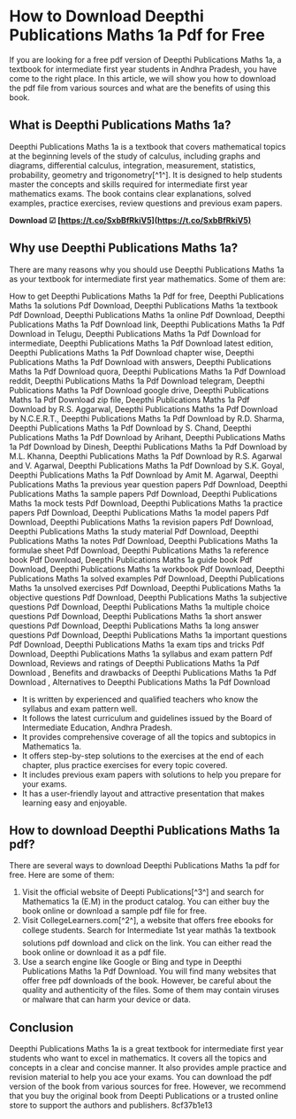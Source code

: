 
 
# How to Download Deepthi Publications Maths 1a Pdf for Free
 
If you are looking for a free pdf version of Deepthi Publications Maths 1a, a textbook for intermediate first year students in Andhra Pradesh, you have come to the right place. In this article, we will show you how to download the pdf file from various sources and what are the benefits of using this book.
 
## What is Deepthi Publications Maths 1a?
 
Deepthi Publications Maths 1a is a textbook that covers mathematical topics at the beginning levels of the study of calculus, including graphs and diagrams, differential calculus, integration, measurement, statistics, probability, geometry and trigonometry[^1^]. It is designed to help students master the concepts and skills required for intermediate first year mathematics exams. The book contains clear explanations, solved examples, practice exercises, review questions and previous exam papers.
 
**Download ☑ [https://t.co/SxbBfRkiV5](https://t.co/SxbBfRkiV5)**


 
## Why use Deepthi Publications Maths 1a?
 
There are many reasons why you should use Deepthi Publications Maths 1a as your textbook for intermediate first year mathematics. Some of them are:
 
How to get Deepthi Publications Maths 1a Pdf for free,  Deepthi Publications Maths 1a solutions Pdf Download,  Deepthi Publications Maths 1a textbook Pdf Download,  Deepthi Publications Maths 1a online Pdf Download,  Deepthi Publications Maths 1a Pdf Download link,  Deepthi Publications Maths 1a Pdf Download in Telugu,  Deepthi Publications Maths 1a Pdf Download for intermediate,  Deepthi Publications Maths 1a Pdf Download latest edition,  Deepthi Publications Maths 1a Pdf Download chapter wise,  Deepthi Publications Maths 1a Pdf Download with answers,  Deepthi Publications Maths 1a Pdf Download quora,  Deepthi Publications Maths 1a Pdf Download reddit,  Deepthi Publications Maths 1a Pdf Download telegram,  Deepthi Publications Maths 1a Pdf Download google drive,  Deepthi Publications Maths 1a Pdf Download zip file,  Deepthi Publications Maths 1a Pdf Download by R.S. Aggarwal,  Deepthi Publications Maths 1a Pdf Download by N.C.E.R.T.,  Deepthi Publications Maths 1a Pdf Download by R.D. Sharma,  Deepthi Publications Maths 1a Pdf Download by S. Chand,  Deepthi Publications Maths 1a Pdf Download by Arihant,  Deepthi Publications Maths 1a Pdf Download by Dinesh,  Deepthi Publications Maths 1a Pdf Download by M.L. Khanna,  Deepthi Publications Maths 1a Pdf Download by R.S. Agarwal and V. Agarwal,  Deepthi Publications Maths 1a Pdf Download by S.K. Goyal,  Deepthi Publications Maths 1a Pdf Download by Amit M. Agarwal,  Deepthi Publications Maths 1a previous year question papers Pdf Download,  Deepthi Publications Maths 1a sample papers Pdf Download,  Deepthi Publications Maths 1a mock tests Pdf Download,  Deepthi Publications Maths 1a practice papers Pdf Download,  Deepthi Publications Maths 1a model papers Pdf Download,  Deepthi Publications Maths 1a revision papers Pdf Download,  Deepthi Publications Maths 1a study material Pdf Download,  Deepthi Publications Maths 1a notes Pdf Download,  Deepthi Publications Maths 1a formulae sheet Pdf Download,  Deepthi Publications Maths 1a reference book Pdf Download,  Deepthi Publications Maths 1a guide book Pdf Download,  Deepthi Publications Maths 1a workbook Pdf Download,  Deepthi Publications Maths 1a solved examples Pdf Download,  Deepthi Publications Maths 1a unsolved exercises Pdf Download,  Deepthi Publications Maths 1a objective questions Pdf Download,  Deepthi Publications Maths 1a subjective questions Pdf Download,  Deepthi Publications Maths 1a multiple choice questions Pdf Download,  Deepthi Publications Maths 1a short answer questions Pdf Download,  Deepthi Publications Maths 1a long answer questions Pdf Download,  Deepthi Publications Maths 1a important questions Pdf Download,  Deepthi Publications Maths 1a exam tips and tricks Pdf Download,  Deepthi Publications Maths 1a syllabus and exam pattern Pdf Download,  Reviews and ratings of Deepthi Publications Maths 1a Pdf Download ,  Benefits and drawbacks of Deepthi Publications Maths 1a Pdf Download ,  Alternatives to Deepthi Publications Maths 1a Pdf Download
 
- It is written by experienced and qualified teachers who know the syllabus and exam pattern well.
- It follows the latest curriculum and guidelines issued by the Board of Intermediate Education, Andhra Pradesh.
- It provides comprehensive coverage of all the topics and subtopics in Mathematics 1a.
- It offers step-by-step solutions to the exercises at the end of each chapter, plus practice exercises for every topic covered.
- It includes previous exam papers with solutions to help you prepare for your exams.
- It has a user-friendly layout and attractive presentation that makes learning easy and enjoyable.

## How to download Deepthi Publications Maths 1a pdf?
 
There are several ways to download Deepthi Publications Maths 1a pdf for free. Here are some of them:

1. Visit the official website of Deepti Publications[^3^] and search for Mathematics 1a (E.M) in the product catalog. You can either buy the book online or download a sample pdf file for free.
2. Visit CollegeLearners.com[^2^], a website that offers free ebooks for college students. Search for Intermediate 1st year mathâs 1a textbook solutions pdf download and click on the link. You can either read the book online or download it as a pdf file.
3. Use a search engine like Google or Bing and type in Deepthi Publications Maths 1a Pdf Download. You will find many websites that offer free pdf downloads of the book. However, be careful about the quality and authenticity of the files. Some of them may contain viruses or malware that can harm your device or data.

## Conclusion
 
Deepthi Publications Maths 1a is a great textbook for intermediate first year students who want to excel in mathematics. It covers all the topics and concepts in a clear and concise manner. It also provides ample practice and revision material to help you ace your exams. You can download the pdf version of the book from various sources for free. However, we recommend that you buy the original book from Deepti Publications or a trusted online store to support the authors and publishers.
 8cf37b1e13
 
